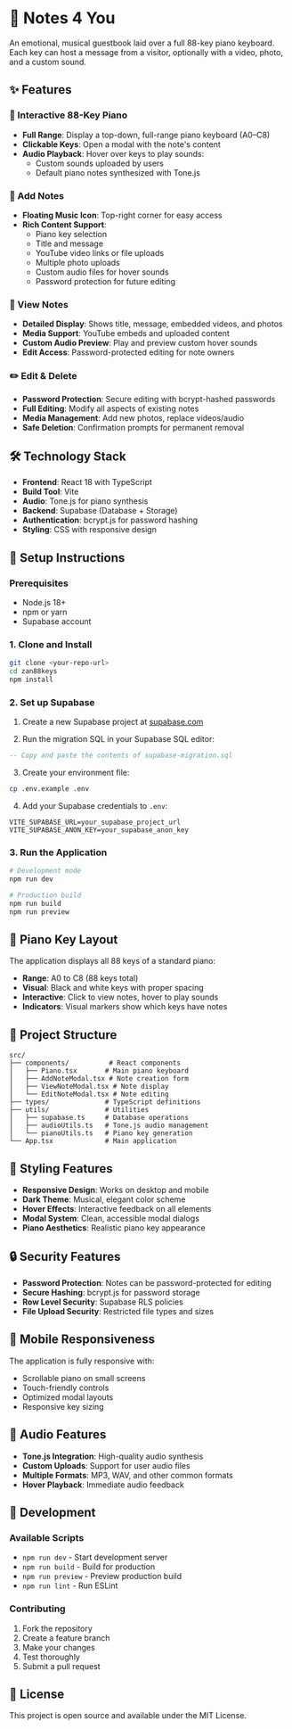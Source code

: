 # 🎹 Notes 4 You

An emotional, musical guestbook laid over a full 88-key piano keyboard. Each key can host a message from a visitor, optionally with a video, photo, and a custom sound.

## ✨ Features

### 🎵 Interactive 88-Key Piano
- **Full Range**: Display a top-down, full-range piano keyboard (A0–C8)
- **Clickable Keys**: Open a modal with the note's content
- **Audio Playback**: Hover over keys to play sounds:
  - Custom sounds uploaded by users
  - Default piano notes synthesized with Tone.js

### 📝 Add Notes
- **Floating Music Icon**: Top-right corner for easy access
- **Rich Content Support**:
  - Piano key selection
  - Title and message
  - YouTube video links or file uploads
  - Multiple photo uploads
  - Custom audio files for hover sounds
  - Password protection for future editing

### 👀 View Notes
- **Detailed Display**: Shows title, message, embedded videos, and photos
- **Media Support**: YouTube embeds and uploaded content
- **Custom Audio Preview**: Play and preview custom hover sounds
- **Edit Access**: Password-protected editing for note owners

### ✏️ Edit & Delete
- **Password Protection**: Secure editing with bcrypt-hashed passwords
- **Full Editing**: Modify all aspects of existing notes
- **Media Management**: Add new photos, replace videos/audio
- **Safe Deletion**: Confirmation prompts for permanent removal

## 🛠️ Technology Stack

- **Frontend**: React 18 with TypeScript
- **Build Tool**: Vite
- **Audio**: Tone.js for piano synthesis
- **Backend**: Supabase (Database + Storage)
- **Authentication**: bcrypt.js for password hashing
- **Styling**: CSS with responsive design

## 🚀 Setup Instructions

### Prerequisites
- Node.js 18+
- npm or yarn
- Supabase account

### 1. Clone and Install
```bash
git clone <your-repo-url>
cd zan88keys
npm install
```

### 2. Set up Supabase

1. Create a new Supabase project at [supabase.com](https://supabase.com)

2. Run the migration SQL in your Supabase SQL editor:
```sql
-- Copy and paste the contents of supabase-migration.sql
```

3. Create your environment file:
```bash
cp .env.example .env
```

4. Add your Supabase credentials to `.env`:
```env
VITE_SUPABASE_URL=your_supabase_project_url
VITE_SUPABASE_ANON_KEY=your_supabase_anon_key
```

### 3. Run the Application
```bash
# Development mode
npm run dev

# Production build
npm run build
npm run preview
```

## 🎹 Piano Key Layout

The application displays all 88 keys of a standard piano:
- **Range**: A0 to C8 (88 keys total)
- **Visual**: Black and white keys with proper spacing
- **Interactive**: Click to view notes, hover to play sounds
- **Indicators**: Visual markers show which keys have notes

## 📁 Project Structure

```
src/
├── components/          # React components
│   ├── Piano.tsx       # Main piano keyboard
│   ├── AddNoteModal.tsx # Note creation form
│   ├── ViewNoteModal.tsx # Note display
│   └── EditNoteModal.tsx # Note editing
├── types/              # TypeScript definitions
├── utils/              # Utilities
│   ├── supabase.ts     # Database operations
│   ├── audioUtils.ts   # Tone.js audio management
│   └── pianoUtils.ts   # Piano key generation
└── App.tsx             # Main application
```

## 🎨 Styling Features

- **Responsive Design**: Works on desktop and mobile
- **Dark Theme**: Musical, elegant color scheme
- **Hover Effects**: Interactive feedback on all elements
- **Modal System**: Clean, accessible modal dialogs
- **Piano Aesthetics**: Realistic piano key appearance

## 🔒 Security Features

- **Password Protection**: Notes can be password-protected for editing
- **Secure Hashing**: bcrypt.js for password storage
- **Row Level Security**: Supabase RLS policies
- **File Upload Security**: Restricted file types and sizes

## 📱 Mobile Responsiveness

The application is fully responsive with:
- Scrollable piano on small screens
- Touch-friendly controls
- Optimized modal layouts
- Responsive key sizing

## 🎵 Audio Features

- **Tone.js Integration**: High-quality audio synthesis
- **Custom Uploads**: Support for user audio files
- **Multiple Formats**: MP3, WAV, and other common formats
- **Hover Playback**: Immediate audio feedback

## 🔧 Development

### Available Scripts
- `npm run dev` - Start development server
- `npm run build` - Build for production
- `npm run preview` - Preview production build
- `npm run lint` - Run ESLint

### Contributing
1. Fork the repository
2. Create a feature branch
3. Make your changes
4. Test thoroughly
5. Submit a pull request

## 📄 License

This project is open source and available under the MIT License.
